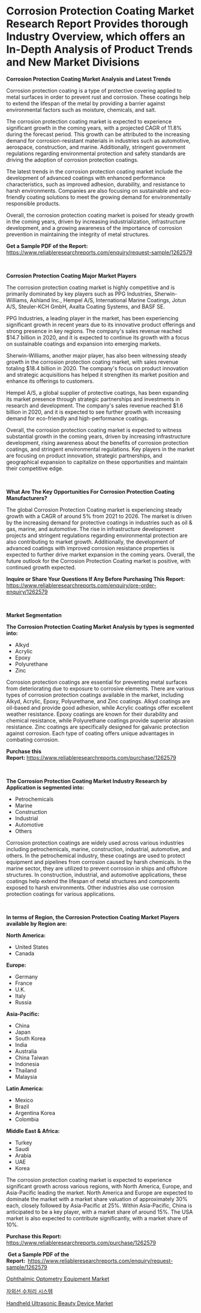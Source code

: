 <p><h1>Corrosion Protection Coating Market Research Report Provides thorough Industry Overview, which offers an In-Depth Analysis of Product Trends and New Market Divisions</h1></p><p><strong>Corrosion Protection Coating Market Analysis and Latest Trends</strong></p>
<p><p>Corrosion protection coating is a type of protective covering applied to metal surfaces in order to prevent rust and corrosion. These coatings help to extend the lifespan of the metal by providing a barrier against environmental factors such as moisture, chemicals, and salt.</p><p>The corrosion protection coating market is expected to experience significant growth in the coming years, with a projected CAGR of 11.8% during the forecast period. This growth can be attributed to the increasing demand for corrosion-resistant materials in industries such as automotive, aerospace, construction, and marine. Additionally, stringent government regulations regarding environmental protection and safety standards are driving the adoption of corrosion protection coatings.</p><p>The latest trends in the corrosion protection coating market include the development of advanced coatings with enhanced performance characteristics, such as improved adhesion, durability, and resistance to harsh environments. Companies are also focusing on sustainable and eco-friendly coating solutions to meet the growing demand for environmentally responsible products.</p><p>Overall, the corrosion protection coating market is poised for steady growth in the coming years, driven by increasing industrialization, infrastructure development, and a growing awareness of the importance of corrosion prevention in maintaining the integrity of metal structures.</p></p>
<p><strong>Get a Sample PDF of the Report:&nbsp;</strong> <a href="https://www.reliableresearchreports.com/enquiry/request-sample/1262579">https://www.reliableresearchreports.com/enquiry/request-sample/1262579</a></p>
<p>&nbsp;</p>
<p><strong>Corrosion Protection Coating Major Market Players</strong></p>
<p><p>The corrosion protection coating market is highly competitive and is primarily dominated by key players such as PPG Industries, Sherwin-Williams, Ashland Inc., Hempel A/S, International Marine Coatings, Jotun A/S, Steuler-KCH GmbH, Axalta Coating Systems, and BASF SE.</p><p>PPG Industries, a leading player in the market, has been experiencing significant growth in recent years due to its innovative product offerings and strong presence in key regions. The company's sales revenue reached $14.7 billion in 2020, and it is expected to continue its growth with a focus on sustainable coatings and expansion into emerging markets.</p><p>Sherwin-Williams, another major player, has also been witnessing steady growth in the corrosion protection coating market, with sales revenue totaling $18.4 billion in 2020. The company's focus on product innovation and strategic acquisitions has helped it strengthen its market position and enhance its offerings to customers.</p><p>Hempel A/S, a global supplier of protective coatings, has been expanding its market presence through strategic partnerships and investments in research and development. The company's sales revenue reached $1.6 billion in 2020, and it is expected to see further growth with increasing demand for eco-friendly and high-performance coatings.</p><p>Overall, the corrosion protection coating market is expected to witness substantial growth in the coming years, driven by increasing infrastructure development, rising awareness about the benefits of corrosion protection coatings, and stringent environmental regulations. Key players in the market are focusing on product innovation, strategic partnerships, and geographical expansion to capitalize on these opportunities and maintain their competitive edge.</p></p>
<p>&nbsp;</p>
<p><strong>What Are The Key Opportunities For Corrosion Protection Coating Manufacturers?</strong></p>
<p><p>The global Corrosion Protection Coating market is experiencing steady growth with a CAGR of around 5% from 2021 to 2026. The market is driven by the increasing demand for protective coatings in industries such as oil & gas, marine, and automotive. The rise in infrastructure development projects and stringent regulations regarding environmental protection are also contributing to market growth. Additionally, the development of advanced coatings with improved corrosion resistance properties is expected to further drive market expansion in the coming years. Overall, the future outlook for the Corrosion Protection Coating market is positive, with continued growth expected.</p></p>
<p><strong>Inquire or Share Your Questions If Any Before Purchasing This Report:</strong> <a href="https://www.reliableresearchreports.com/enquiry/pre-order-enquiry/1262579">https://www.reliableresearchreports.com/enquiry/pre-order-enquiry/1262579</a></p>
<p>&nbsp;</p>
<p><strong>Market Segmentation</strong></p>
<p><strong>The Corrosion Protection Coating Market Analysis by types is segmented into:</strong></p>
<p><ul><li>Alkyd</li><li>Acrylic</li><li>Epoxy</li><li>Polyurethane</li><li>Zinc</li></ul></p>
<p><p>Corrosion protection coatings are essential for preventing metal surfaces from deteriorating due to exposure to corrosive elements. There are various types of corrosion protection coatings available in the market, including Alkyd, Acrylic, Epoxy, Polyurethane, and Zinc coatings. Alkyd coatings are oil-based and provide good adhesion, while Acrylic coatings offer excellent weather resistance. Epoxy coatings are known for their durability and chemical resistance, while Polyurethane coatings provide superior abrasion resistance. Zinc coatings are specifically designed for galvanic protection against corrosion. Each type of coating offers unique advantages in combating corrosion.</p></p>
<p><strong>Purchase this Report:&nbsp;</strong><a href="https://www.reliableresearchreports.com/purchase/1262579">https://www.reliableresearchreports.com/purchase/1262579</a></p>
<p>&nbsp;</p>
<p><strong>The Corrosion Protection Coating Market Industry Research by Application is segmented into:</strong></p>
<p><ul><li>Petrochemicals</li><li>Marine</li><li>Construction</li><li>Industrial</li><li>Automotive</li><li>Others</li></ul></p>
<p><p>Corrosion protection coatings are widely used across various industries including petrochemicals, marine, construction, industrial, automotive, and others. In the petrochemical industry, these coatings are used to protect equipment and pipelines from corrosion caused by harsh chemicals. In the marine sector, they are utilized to prevent corrosion in ships and offshore structures. In construction, industrial, and automotive applications, these coatings help extend the lifespan of metal structures and components exposed to harsh environments. Other industries also use corrosion protection coatings for various applications.</p></p>
<p>&nbsp;</p>
<p><strong>In terms of Region, the Corrosion Protection Coating Market Players available by Region are:</strong></p>
<p>
    <p> <strong> North America: </strong>
        <ul>
            <li>United States</li>
            <li>Canada</li>
        </ul>
        </p> 
    <p> <strong> Europe: </strong>
        <ul>
            <li>Germany</li>
            <li>France</li>
            <li>U.K.</li>
            <li>Italy</li>
            <li>Russia</li>
        </ul>
        </p> 
    <p> <strong> Asia-Pacific: </strong>
        <ul>
            <li>China</li>
            <li>Japan</li>
            <li>South Korea</li>
            <li>India</li>
            <li>Australia</li>
            <li>China Taiwan</li>
            <li>Indonesia</li>
            <li>Thailand</li>
            <li>Malaysia</li>
        </ul>
        </p> 
    <p> <strong> Latin America: </strong>
        <ul>
            <li>Mexico</li>
            <li>Brazil</li>
            <li>Argentina Korea</li>
            <li>Colombia</li>
        </ul>
        </p> 
    <p> <strong> Middle East & Africa: </strong>
        <ul>
            <li>Turkey</li>
            <li>Saudi</li>
            <li>Arabia</li>
            <li>UAE</li>
            <li>Korea</li>
        </ul>
    </p>
    </p>
<p><p>The corrosion protection coating market is expected to experience significant growth across various regions, with North America, Europe, and Asia-Pacific leading the market. North America and Europe are expected to dominate the market with a market share valuation of approximately 30% each, closely followed by Asia-Pacific at 25%. Within Asia-Pacific, China is anticipated to be a key player, with a market share of around 15%. The USA market is also expected to contribute significantly, with a market share of 10%.</p></p>
<p><strong>Purchase this Report: </strong><a href="https://www.reliableresearchreports.com/purchase/1262579">https://www.reliableresearchreports.com/purchase/1262579</a></p>
<p>&nbsp;<strong>Get a Sample PDF of the Report:&nbsp;&nbsp;</strong><a href="https://www.reliableresearchreports.com/enquiry/request-sample/1262579">https://www.reliableresearchreports.com/enquiry/request-sample/1262579</a></p>
<p><strong></strong></p>
<p><p><a href="https://view.publitas.com/reportprime-1/ophthalmic-optometry-equipment-market-research-report-reveals-the-latest-trends-and-opportunities-of-this-market-for-period-from-2023-2030/">Ophthalmic Optometry Equipment Market</a></p><p><a href="https://medium.com/@jackiefauhey9089475/%EC%9E%90%EC%99%B8%EC%84%A0-%EC%88%98%EC%B2%98%EB%A6%AC-%EC%8B%9C%EC%8A%A4%ED%85%9C-%EC%8B%9C%EC%9E%A5-%EB%B6%84%EC%84%9D-%EB%B0%8F-2024%EB%85%84%EB%B6%80%ED%84%B0-2031%EB%85%84%EA%B9%8C%EC%A7%80-%EC%98%88%EC%83%81%EB%90%98%EB%8A%94-%EA%B7%9C%EB%AA%A8%EC%97%90-%EB%8C%80%ED%95%9C-%EC%A0%84%EB%A7%9D-34465abac6cf">자외선 수처리 시스템</a></p><p><a href="https://view.publitas.com/reportprime-1/handheld-ultrasonic-beauty-device-market-research-report-unlocks-analysis-on-the-market-financial-status-market-size-and-market-revenue-upto-2030/">Handheld Ultrasonic Beauty Device Market</a></p></p>